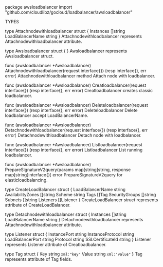 package awsloadbalancer
    import "github.com/cloudlibz/gocloud/loadbalancer/awsloadbalancer"


TYPES

type Attachnodewithloadbalancer struct {
    Instances        []string
    LoadBalancerName string
}
    Attachnodewithloadbalancer represents Attachnodewithloadbalancer
    attribute.

type Awsloadbalancer struct {
}
    Awsloadbalancer represents Awsloadbalancer struct.

func (awsloadbalancer *Awsloadbalancer) Attachnodewithloadbalancer(request interface{}) (resp interface{}, err error)
    Attachnodewithloadbalancer method Attach node with loadbalancer.

func (awsloadbalancer *Awsloadbalancer) Creatloadbalancer(request interface{}) (resp interface{}, err error)
    Creatloadbalancer creates classic loadbalancer.

func (awsloadbalancer *Awsloadbalancer) Deleteloadbalancer(request interface{}) (resp interface{}, err error)
    Deleteloadbalancer Delete loadbalancer accept LoadBalancerName.

func (awsloadbalancer *Awsloadbalancer) Detachnodewithloadbalancer(request interface{}) (resp interface{}, err error)
    Detachnodewithloadbalancer Detach node with loadbalancer.

func (awsloadbalancer *Awsloadbalancer) Listloadbalancer(request interface{}) (resp interface{}, err error)
    Listloadbalancer List running loadbalancer.

func (awsloadbalancer *Awsloadbalancer) PrepareSignatureV2query(params map[string]string, response map[string]interface{}) error
    PrepareSignatureV2query for elasticloadbalancing.

type CreateLoadBalancer struct {
    LoadBalancerName  string
    AvailabilityZones []string
    Scheme            string
    Tags              []Tag
    SecurityGroups    []string
    Subnets           []string
    Listeners         []Listener
}
    CreateLoadBalancer struct represents attribute of CreateLoadBalancer.

type Detachnodewithloadbalancer struct {
    Instances        []string
    LoadBalancerName string
}
    Detachnodewithloadbalancer represents Attachnodewithloadbalancer
    attribute.

type Listener struct {
    InstancePort     string
    InstanceProtocol string
    LoadBalancerPort string
    Protocol         string
    SSLCertificateId string
}
    Listener represents Listener attribute of Creatloadbalancer.

type Tag struct {
    Key   string `xml:"key"`
    Value string `xml:"value"`
}
    Tag represents attribute of Tag fields.



